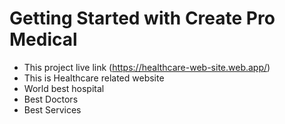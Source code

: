 # Getting Started with Create Pro Medical

* This project live link (https://healthcare-web-site.web.app/)
* This is Healthcare related website
* World best hospital
* Best Doctors
* Best Services